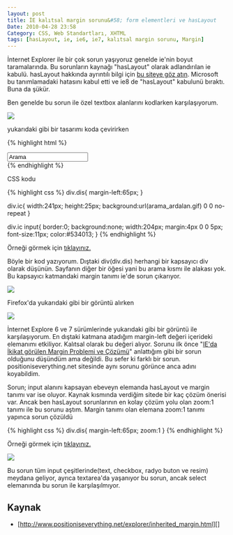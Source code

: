 ```yaml
---
layout: post
title: İE kalıtsal margin sorunu&#58; form elementleri ve hasLayout
Date: 2010-04-28 23:58
Category: CSS, Web Standartları, XHTML
tags: [hasLayout, ie, ie6, ie7, kalıtsal margin sorunu, Margin]
---
```


İnternet Explorer ile bir çok sorun yaşıyoruz genelde ie'nin boyut
taramalarında. Bu sorunların kaynağı "hasLayout" olarak adlandırılan ie
kabulü. hasLayout hakkında ayrıntılı bilgi için [bu siteye göz atın][].
Microsoft bu tanımlamadaki hatasını kabul etti ve ie8 de "hasLayout"
kabulunü bıraktı. Buna da şükür.

Ben genelde bu sorun ile özel textbox alanlarını kodlarken
karşılaşıyorum.

![][100]

yukarıdaki gibi bir tasarımı koda çevirirken

{% highlight html %}
<div class="dis">
    <div class="ic"><input type="text" value="Arama" /></div>
</div>
{% endhighlight %}


CSS kodu

{% highlight css %}
div.dis{
	margin-left:65px;
}

div.ic{
    width:241px;
    height:25px;
    background:url(arama_ardalan.gif) 0 0 no-repeat
}

div.ic input{
    border:0;
    background:none;
    width:204px;
    margin:4px 0 0 5px;
    font-size:11px;
    color:#534013;
}
{% endhighlight %}

Örneği görmek için [tıklayınız.][]

Böyle bir kod yazıyorum. Dıştaki div(div.dis) herhangi bir kapsayıcı div
olarak düşünün. Sayfanın diğer bir öğesi yani bu arama kısmı ile alakası
yok. Bu kapsayıcı katmandaki margin tanımı ie'de sorun çıkarıyor.

![][1]

Firefox'da yukarıdaki gibi bir görüntü alırken

![][2]

İnternet Explore 6 ve 7 sürümlerinde yukarıdaki gibi bir görüntü ile
karşılaşıyorum. En dıştaki katmana atadığım margin-left değeri içerideki
elemanımı etkiliyor. Kalıtsal olarak bu değeri alıyor. Sorunu ilk önce
"[IE'da İkikat görülen Margin Problemi ve Çözümü][]" anlattığım gibi bir
sorun olduğunu düşündüm ama değildi. Bu sefer ki farklı bir sorun.
positioniseverything.net sitesinde aynı sorunu görünce anca adını
koyabildim.

Sorun; input alanını kapsayan ebeveyn elemanda hasLayout ve margin
tanımı var ise oluyor. Kaynak kısmında verdiğim sitede bir kaç çözüm
önerisi var. Ancak ben hasLayout sorunlarının en kolay çözüm yolu olan
zoom:1 tanımı ile bu sorunu aştım. Margin tanımı olan elemana zoom:1
tanımı yapınca sorun çözüldü

{% highlight css %}
div.dis{
	margin-left:65px;
	zoom:1
}
{% endhighlight %}


Örneği görmek için [tıklayınız.][3]

![][4]

Bu sorun tüm input çeşitlerinde(text, checkbox, radyo buton ve resim)
meydana geliyor, ayrıca textarea'da yaşanıyor bu sorun, ancak select
elemanında bu sorun ile karşılaşılmıyor.

## Kaynak

-   [http://www.positioniseverything.net/explorer/inherited_margin.html][]

  [bu siteye göz atın]: http://www.satzansatz.de/cssd/onhavinglayout.html
  [100]: /images/arama_ardalan1.gif
  [tıklayınız.]: /dokumanlar/margin_inherit_form/inherit_margin_form_orn.html
  [1]: /images/margin_inherit_ff.gif
  [2]: /images/margin_inherit_ie.gif
  [IE'da İkikat görülen Margin Problemi ve Çözümü]: http://www.fatihhayrioglu.com/ieda-ikikat-gorulen-margin-problemi-ve-cozumu/
  [3]: /dokumanlar/margin_inherit_form/inherit_margin_form_ornc.html
  [4]: /images/margin_inherit_ie_c.gif
  [http://www.positioniseverything.net/explorer/inherited_margin.html]: http://www.positioniseverything.net/explorer/inherited_margin.html
